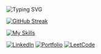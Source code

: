 ![Typing SVG](https://readme-typing-svg.herokuapp.com?font=Kode+Mono&pause=1000&color=49F781&random=false&width=435&lines=Hello!)


[![GitHub Streak](https://streak-stats.demolab.com?user=akshay-rajan&theme=shadow-green&hide_border=true)](https://git.io/streak-stats)

[![My Skills](https://skillicons.dev/icons?i=django,react,jquery,js,rust,mongodb,java,python,c,linux)](https://skillicons.dev)

<a href="https://www.linkedin.com/in/iamakshayrajan/">![LinkedIn](https://img.shields.io/badge/linkedin-000000?style=for-the-badge&logo=linkedin&logoColor=blue)<a>
<a href="https://akshay-rajan.github.io/">![Portfolio](https://img.shields.io/badge/Portfolio-000000?style=for-the-badge&logo=&logoColor=white)<a>
<a href="https://leetcode.com/akshayrajan/">![LeetCode](https://img.shields.io/badge/LeetCode-000000?style=for-the-badge&logo=LeetCode&logoColor=#d16c06)<a>
